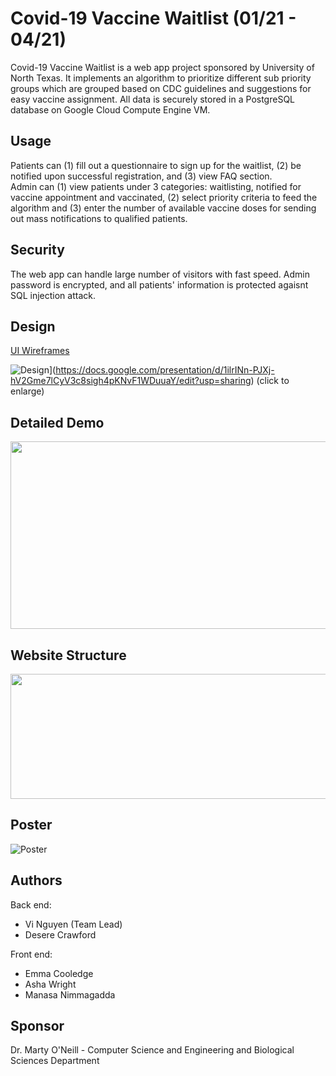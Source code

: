 # Covid-19 Vaccine Waitlist (01/21 - 04/21)

Covid-19 Vaccine Waitlist is a web app project sponsored by University of North Texas. It implements an algorithm to prioritize different sub priority groups which are grouped based on CDC guidelines and suggestions for easy vaccine assignment. All data is securely stored in a PostgreSQL database on Google Cloud Compute Engine VM.

## Usage 

Patients can (1) fill out a questionnaire to sign up for the waitlist, (2) be notified upon successful registration, and (3) view FAQ section.  
Admin can (1) view patients under 3 categories: waitlisting, notified for vaccine appointment and vaccinated, (2) select priority criteria to feed the algorithm and (3) enter the number of available vaccine doses for sending out mass notifications to qualified patients.

## Security

The web app can handle large number of visitors with fast speed. Admin password is encrypted, and all patients' information is protected agaisnt SQL injection attack. 

## Design

[UI Wireframes](https://www.figma.com/file/M2MXUsAr4Mb2w7LZvhZ6A9/Vaccine-Waitlist-Wireframe?node-id=0%3A1)

![Design](https://user-images.githubusercontent.com/70772170/128935540-6a3678de-634d-45ab-b13b-41b4901c6483.png)](https://docs.google.com/presentation/d/1ilrINn-PJXj-hV2Gme7lCyV3c8sigh4pKNvF1WDuuaY/edit?usp=sharing)
(click to enlarge)

## Detailed Demo

[<img src="https://user-images.githubusercontent.com/70772170/128918567-9ff79e09-b345-4edb-982a-a1eed0167ddc.png" width="600" height="300">](https://youtu.be/mGNJyyy60qg)

## Website Structure

<img src="https://user-images.githubusercontent.com/70772170/128768695-a562cffa-2ed7-492a-ae42-72713fa3ca38.jpeg" width="800" height="200">

## Poster

![Poster](https://user-images.githubusercontent.com/70772170/128768255-137fe946-3884-4f30-84da-4fb2611869ce.jpeg)

## Authors

Back end:
- Vi Nguyen (Team Lead)
- Desere Crawford

Front end:
- Emma Cooledge
- Asha Wright
- Manasa Nimmagadda

## Sponsor

Dr. Marty O'Neill - Computer Science and Engineering and Biological Sciences Department
